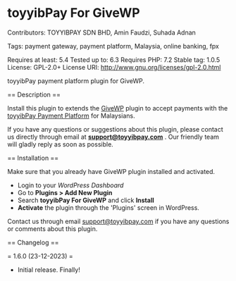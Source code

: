 # toyyibPay For GiveWP

Contributors: TOYYIBPAY SDN BHD, Amin Faudzi, Suhada Adnan

Tags: payment gateway, payment platform, Malaysia, online banking, fpx

Requires at least: 5.4
Tested up to: 6.3
Requires PHP: 7.2
Stable tag: 1.0.5
License: GPL-2.0+
License URI: http://www.gnu.org/licenses/gpl-2.0.html

toyyibPay payment platform plugin for GiveWP.

== Description ==

Install this plugin to extends the [GiveWP](https://wordpress.org/plugins/give/) plugin to accept payments with the [toyyibPay Payment Platform](https://toyyibpay.com) for Malaysians.

If you have any questions or suggestions about this plugin, please contact us directly through email at **support@toyyibpay.com** . Our friendly team will gladly reply as soon as possible.


== Installation ==

Make sure that you already have GiveWP plugin installed and activated.

- Login to your *WordPress Dashboard*
- Go to **Plugins > Add New Plugin**
- Search **toyyibPay For GiveWP** and click **Install**
- **Activate** the plugin through the 'Plugins' screen in WordPress.

Contact us through email support@toyyibpay.com if you have any questions or comments about this plugin.


== Changelog ==

= 1.6.0 (23-12-2023) =
- Initial release. Finally!
